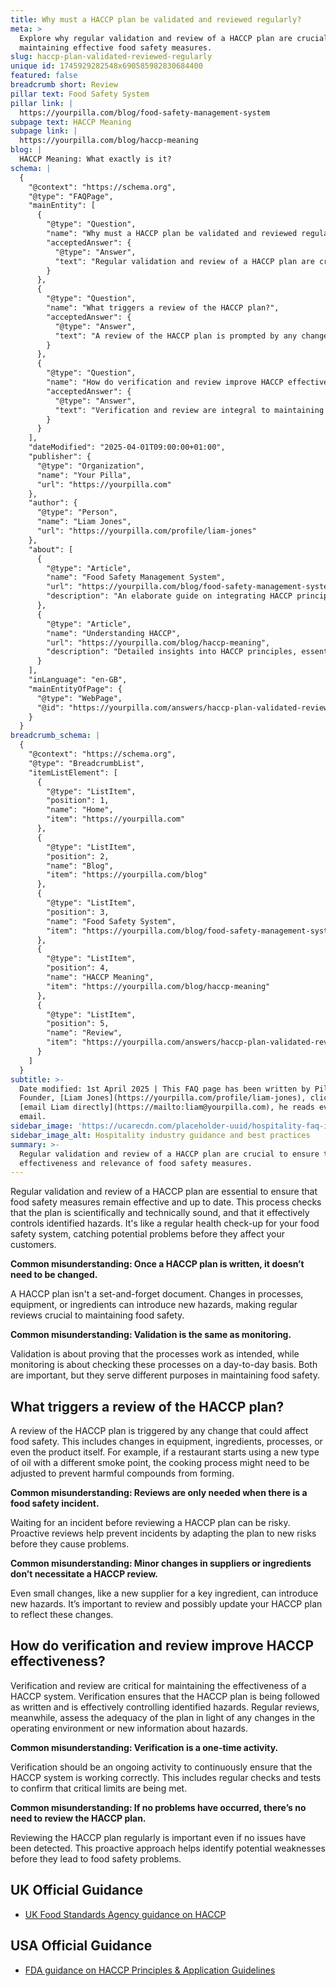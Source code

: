 ```yaml
---
title: Why must a HACCP plan be validated and reviewed regularly?
meta: >
  Explore why regular validation and review of a HACCP plan are crucial for
  maintaining effective food safety measures.
slug: haccp-plan-validated-reviewed-regularly
unique id: 1745929282548x690585982830684400
featured: false
breadcrumb short: Review
pillar text: Food Safety System
pillar link: |
  https://yourpilla.com/blog/food-safety-management-system
subpage text: HACCP Meaning
subpage link: |
  https://yourpilla.com/blog/haccp-meaning
blog: |
  HACCP Meaning: What exactly is it?
schema: |
  {
    "@context": "https://schema.org",
    "@type": "FAQPage",
    "mainEntity": [
      {
        "@type": "Question",
        "name": "Why must a HACCP plan be validated and reviewed regularly?",
        "acceptedAnswer": {
          "@type": "Answer",
          "text": "Regular validation and review of a HACCP plan are crucial to ensure the effectiveness and relevance of food safety measures. This process confirms that the plan is scientifically and technically robust and controls identified hazards effectively, akin to a regular health check-up for your food safety systems."
        }
      },
      {
        "@type": "Question",
        "name": "What triggers a review of the HACCP plan?",
        "acceptedAnswer": {
          "@type": "Answer",
          "text": "A review of the HACCP plan is prompted by any changes that might affect food safety, such as alterations in equipment, ingredients, or processes. This proactive approach ensures the plan continuously mitigates new risks introduced by these changes."
        }
      },
      {
        "@type": "Question",
        "name": "How do verification and review improve HACCP effectiveness?",
        "acceptedAnswer": {
          "@type": "Answer",
          "text": "Verification and review are integral to maintaining the effectiveness of a HACCP system. Verification ensures ongoing compliance with the plan and effective control of hazards, while regular reviews adapt the plan to new risks or changes, thus maintaining its adequacy and effectiveness."
        }
      }
    ],
    "dateModified": "2025-04-01T09:00:00+01:00",
    "publisher": {
      "@type": "Organization",
      "name": "Your Pilla",
      "url": "https://yourpilla.com"
    },
    "author": {
      "@type": "Person",
      "name": "Liam Jones",
      "url": "https://yourpilla.com/profile/liam-jones"
    },
    "about": [
      {
        "@type": "Article",
        "name": "Food Safety Management System",
        "url": "https://yourpilla.com/blog/food-safety-management-system",
        "description": "An elaborate guide on integrating HACCP principles within food safety management systems to ensure compliance with Food Safety Acts."
      },
      {
        "@type": "Article",
        "name": "Understanding HACCP",
        "url": "https://yourpilla.com/blog/haccp-meaning",
        "description": "Detailed insights into HACCP principles, essential for designing a food safety management system built on recognized safety standards."
      }
    ],
    "inLanguage": "en-GB",
    "mainEntityOfPage": {
      "@type": "WebPage",
      "@id": "https://yourpilla.com/answers/haccp-plan-validated-reviewed-regularly"
    }
  }
breadcrumb_schema: |
  {
    "@context": "https://schema.org",
    "@type": "BreadcrumbList",
    "itemListElement": [
      {
        "@type": "ListItem",
        "position": 1,
        "name": "Home",
        "item": "https://yourpilla.com"
      },
      {
        "@type": "ListItem",
        "position": 2,
        "name": "Blog",
        "item": "https://yourpilla.com/blog"
      },
      {
        "@type": "ListItem",
        "position": 3,
        "name": "Food Safety System",
        "item": "https://yourpilla.com/blog/food-safety-management-system"
      },
      {
        "@type": "ListItem",
        "position": 4,
        "name": "HACCP Meaning",
        "item": "https://yourpilla.com/blog/haccp-meaning"
      },
      {
        "@type": "ListItem",
        "position": 5,
        "name": "Review",
        "item": "https://yourpilla.com/answers/haccp-plan-validated-reviewed-regularly"
      }
    ]
  }
subtitle: >-
  Date modified: 1st April 2025 | This FAQ page has been written by Pilla
  Founder, [Liam Jones](https://yourpilla.com/profile/liam-jones), click to
  [email Liam directly](https://mailto:liam@yourpilla.com), he reads every
  email.
sidebar_image: 'https://ucarecdn.com/placeholder-uuid/hospitality-faq-image.jpg'
sidebar_image_alt: Hospitality industry guidance and best practices
summary: >-
  Regular validation and review of a HACCP plan are crucial to ensure the
  effectiveness and relevance of food safety measures.
---
```

Regular validation and review of a HACCP plan are essential to ensure that food safety measures remain effective and up to date. This process checks that the plan is scientifically and technically sound, and that it effectively controls identified hazards. It's like a regular health check-up for your food safety system, catching potential problems before they affect your customers.

**Common misunderstanding: Once a HACCP plan is written, it doesn’t need to be changed.**

A HACCP plan isn't a set-and-forget document. Changes in processes, equipment, or ingredients can introduce new hazards, making regular reviews crucial to maintaining food safety.

**Common misunderstanding: Validation is the same as monitoring.**

Validation is about proving that the processes work as intended, while monitoring is about checking these processes on a day-to-day basis. Both are important, but they serve different purposes in maintaining food safety.

## What triggers a review of the HACCP plan?

A review of the HACCP plan is triggered by any change that could affect food safety. This includes changes in equipment, ingredients, processes, or even the product itself. For example, if a restaurant starts using a new type of oil with a different smoke point, the cooking process might need to be adjusted to prevent harmful compounds from forming.

**Common misunderstanding: Reviews are only needed when there is a food safety incident.**

Waiting for an incident before reviewing a HACCP plan can be risky. Proactive reviews help prevent incidents by adapting the plan to new risks before they cause problems.

**Common misunderstanding: Minor changes in suppliers or ingredients don’t necessitate a HACCP review.**

Even small changes, like a new supplier for a key ingredient, can introduce new hazards. It’s important to review and possibly update your HACCP plan to reflect these changes.

## How do verification and review improve HACCP effectiveness?

Verification and review are critical for maintaining the effectiveness of a HACCP system. Verification ensures that the HACCP plan is being followed as written and is effectively controlling identified hazards. Regular reviews, meanwhile, assess the adequacy of the plan in light of any changes in the operating environment or new information about hazards.

**Common misunderstanding: Verification is a one-time activity.**

Verification should be an ongoing activity to continuously ensure that the HACCP system is working correctly. This includes regular checks and tests to confirm that critical limits are being met.

**Common misunderstanding: If no problems have occurred, there’s no need to review the HACCP plan.**

Reviewing the HACCP plan regularly is important even if no issues have been detected. This proactive approach helps identify potential weaknesses before they lead to food safety problems.

## UK Official Guidance

-   [UK Food Standards Agency guidance on HACCP](https://www.gov.uk/food-safety-hazard-analysis)

## USA Official Guidance

-   [FDA guidance on HACCP Principles & Application Guidelines](https://www.fda.gov/food/hazard-analysis-critical-control-point-haccp/haccp-principles-application-guidelines)
